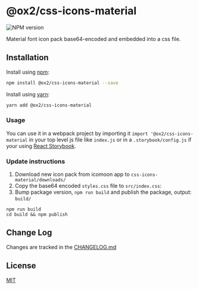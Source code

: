 # @ox2/css-icons-material
![NPM version](https://img.shields.io/badge/npm-private-orange.svg?style=flat)
<!-- ![NPM version](https://img.shields.io/npm/v/@ox2/css-icons-material.svg?style=flat) -->

Material font icon pack base64-encoded and embedded into a css file.


## Installation
Install using [npm](http://npmjs.com):
```sh
npm install @ox2/css-icons-material --save
```
Install using [yarn](http://yarnpkg.com):
```sh
yarn add @ox2/css-icons-material
```

### Usage
You can use it in a webpack project by importing it `import '@ox2/css-icons-material` in your top level js file like `index.js` or in a `.storybook/config.js` if your using [React Storybook](https://github.com/storybooks/react-storybook).


### Update instructions

1. Download new icon pack from icomoon app to `css-icons-material/downloads/`
2. Copy the base64 encoded `styles.css` file to `src/index.css`:
3. Bump package version, `npm run build` and publish the package, output: `build/`
```
npm run build
cd build && npm publish
```


## Change Log
Changes are tracked in the [CHANGELOG.md](https://github.com/ox2/css-icons-material/blob/master/CHANGELOG.md)

## License
[MIT](https://github.com/ox2/css-icons-material/blob/master/LICENSE)
